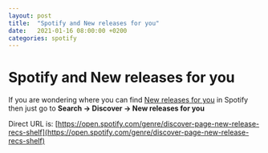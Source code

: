 ```yaml
---
layout: post
title:  "Spotify and New releases for you"
date:   2021-01-16 08:00:00 +0200
categories: spotify
---
```

# Spotify and New releases for you

If you are wondering where you can find [New releases for you](https://open.spotify.com/genre/discover-page-new-release-recs-shelf) in Spotify then just go to **Search -> Discover -> New releases for you**

Direct URL is: [https://open.spotify.com/genre/discover-page-new-release-recs-shelf](https://open.spotify.com/genre/discover-page-new-release-recs-shelf)